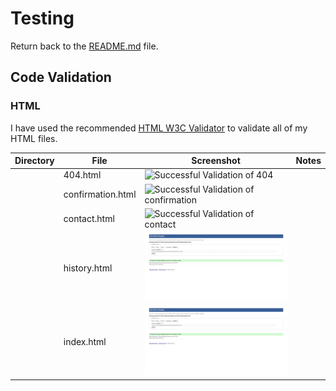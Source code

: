 # Testing

Return back to the [README.md](README.md) file.

## Code Validation

### HTML

I have used the recommended [HTML W3C Validator](https://validator.w3.org) to validate all of my HTML files.

| Directory | File | Screenshot | Notes |
| --- | --- | --- | --- |
|  | 404.html | ![Successful Validation of 404](documentation/validation/path-to-screenshot.png) | |
|  | confirmation.html | ![Successful Validation of confirmation](documentation/validation/path-to-screenshot.png) | |
|  | contact.html | ![Successful Validation of contact](documentation/validation/path-to-screenshot.png) | |
|  | history.html | ![Successful Validation of history](documentation\testing\html-validator\sucess-history.jpeg) | |
|  | index.html | ![Successful Validation of index](documentation\testing\html-validator\sucess-index.jpeg) | |